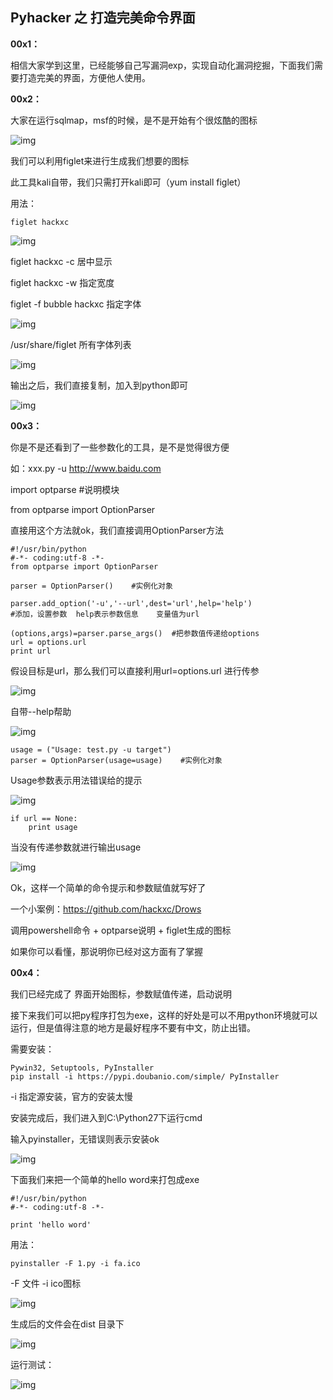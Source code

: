 ## Pyhacker 之 打造完美命令界面

**00x1：**  

相信大家学到这里，已经能够自己写漏洞exp，实现自动化漏洞挖掘，下面我们需要打造完美的界面，方便他人使用。  

**00x2：**  

大家在运行sqlmap，msf的时候，是不是开始有个很炫酷的图标  

![img](https://github.com/hackxc/Pyhacker/blob/master/books/img/14/1.png)  

我们可以利用figlet来进行生成我们想要的图标  

此工具kali自带，我们只需打开kali即可（yum install figlet）  

用法：  

```figlet hackxc```  

![img](https://github.com/hackxc/Pyhacker/blob/master/books/img/14/2.png)  

figlet hackxc -c	居中显示  

figlet hackxc -w	指定宽度  

figlet -f bubble hackxc	指定字体  

![img](https://github.com/hackxc/Pyhacker/blob/master/books/img/14/3.png)  

/usr/share/figlet  所有字体列表  

![img](https://github.com/hackxc/Pyhacker/blob/master/books/img/14/4.png)  

输出之后，我们直接复制，加入到python即可  

![img](https://github.com/hackxc/Pyhacker/blob/master/books/img/14/5.png)  

**00x3：**  

你是不是还看到了一些参数化的工具，是不是觉得很方便  

如：xxx.py -u http://www.baidu.com  

import optparse		#说明模块  

from optparse import OptionParser  

直接用这个方法就ok，我们直接调用OptionParser方法  

```
#!/usr/bin/python
#-*- coding:utf-8 -*-
from optparse import OptionParser

parser = OptionParser()    #实例化对象

parser.add_option('-u','--url',dest='url',help='help')
#添加，设置参数  help表示参数信息    变量值为url

(options,args)=parser.parse_args()  #把参数值传递给options
url = options.url
print url
```  

假设目标是url，那么我们可以直接利用url=options.url 进行传参  

![img](https://github.com/hackxc/Pyhacker/blob/master/books/img/14/6.png)  

自带--help帮助  

![img](https://github.com/hackxc/Pyhacker/blob/master/books/img/14/7.png)  

```
usage = ("Usage: test.py -u target")
parser = OptionParser(usage=usage)    #实例化对象
```  

Usage参数表示用法错误给的提示  

![img](https://github.com/hackxc/Pyhacker/blob/master/books/img/14/8.png)  

```
if url == None:
    print usage
```  

当没有传递参数就进行输出usage  

![img](https://github.com/hackxc/Pyhacker/blob/master/books/img/14/9.png)  

Ok，这样一个简单的命令提示和参数赋值就写好了  

一个小案例：https://github.com/hackxc/Drows  

调用powershell命令 + optparse说明 + figlet生成的图标  

如果你可以看懂，那说明你已经对这方面有了掌握  

**00x4：**  

我们已经完成了 界面开始图标，参数赋值传递，启动说明  

接下来我们可以把py程序打包为exe，这样的好处是可以不用python环境就可以运行，但是值得注意的地方是最好程序不要有中文，防止出错。  

需要安装：  

```
Pywin32, Setuptools, PyInstaller
pip install -i https://pypi.doubanio.com/simple/ PyInstaller
```  

-i 指定源安装，官方的安装太慢  

安装完成后，我们进入到C:\Python27下运行cmd  

输入pyinstaller，无错误则表示安装ok  

![img](https://github.com/hackxc/Pyhacker/blob/master/books/img/14/10.png)  

下面我们来把一个简单的hello word来打包成exe  

```
#!/usr/bin/python
#-*- coding:utf-8 -*-

print 'hello word'
```  

用法：  

```
pyinstaller -F 1.py -i fa.ico
```  

-F 文件		-i	ico图标  

![img](https://github.com/hackxc/Pyhacker/blob/master/books/img/14/11.png)  

生成后的文件会在dist 目录下  

![img](https://github.com/hackxc/Pyhacker/blob/master/books/img/14/12.png)  

运行测试：  

![img](https://github.com/hackxc/Pyhacker/blob/master/books/img/14/13.png)  
